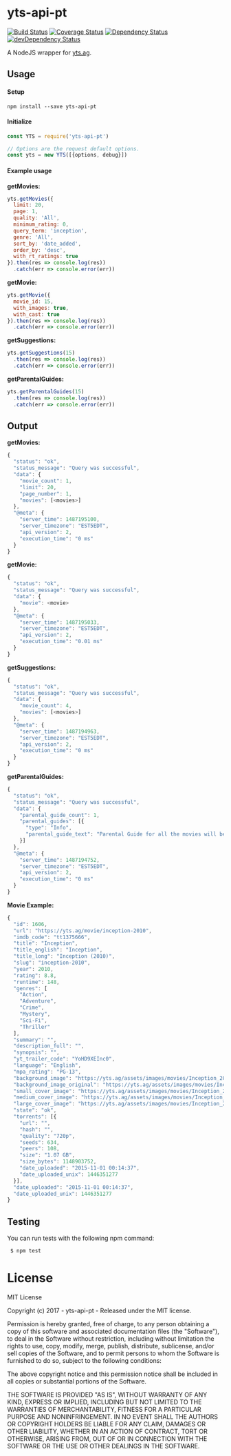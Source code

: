 # yts-api-pt

[![Build Status](https://travis-ci.org/ChrisAlderson/yts-api-pt.svg?branch=master)](https://travis-ci.org/ChrisAlderson/yts-api-pt)
[![Coverage Status](https://coveralls.io/repos/github/ChrisAlderson/yts-api-pt/badge.svg?branch=master)](https://coveralls.io/github/ChrisAlderson/yts-api-pt?branch=master)
[![Dependency Status](https://david-dm.org/ChrisAlderson/yts-api-pt.svg)](https://david-dm.org/ChrisAlderson/yts-api-pt)
[![devDependency Status](https://david-dm.org/ChrisAlderson/yts-api-pt/dev-status.svg)](https://david-dm.org/ChrisAlderson/yts-api-pt#info=devDependencies)

A NodeJS wrapper for [yts.ag](https://yts.ag/).

## Usage

#### Setup
```
npm install --save yts-api-pt
```

#### Initialize
```js
const YTS = require('yts-api-pt')

// Options are the request default options.
const yts = new YTS([{options, debug}])
```

#### Example usage

**getMovies:**
```js
yts.getMovies({
  limit: 20,
  page: 1,
  quality: 'All',
  minimum_rating: 0,
  query_term: 'inception',
  genre: 'All',
  sort_by: 'date_added',
  order_by: 'desc',
  with_rt_ratings: true
}).then(res => console.log(res))
  .catch(err => console.error(err))

```

**getMovie:**
```js
yts.getMovie({
  movie_id: 15,
  with_images: true,
  with_cast: true
}).then(res => console.log(res))
  .catch(err => console.error(err))
```

**getSuggestions:**
```js
yts.getSuggestions(15)
  .then(res => console.log(res))
  .catch(err => console.error(err))
```

**getParentalGuides:**
```js
yts.getParentalGuides(15)
  .then(res => console.log(res))
  .catch(err => console.error(err))
```

## Output

**getMovies:**
```js
{
  "status": "ok",
  "status_message": "Query was successful",
  "data": {
    "movie_count": 1,
    "limit": 20,
    "page_number": 1,
    "movies": [<movies>]
  },
  "@meta": {
    "server_time": 1487195100,
    "server_timezone": "EST5EDT",
    "api_version": 2,
    "execution_time": "0 ms"
  }
}
```

**getMovie:**
```js
{
  "status": "ok",
  "status_message": "Query was successful",
  "data": {
    "movie": <movie>
  },
  "@meta": {
    "server_time": 1487195033,
    "server_timezone": "EST5EDT",
    "api_version": 2,
    "execution_time": "0.01 ms"
  }
}
```

**getSuggestions:**
```js
{
  "status": "ok",
  "status_message": "Query was successful",
  "data": {
    "movie_count": 4,
    "movies": [<movies>]
  },
  "@meta": {
    "server_time": 1487194963,
    "server_timezone": "EST5EDT",
    "api_version": 2,
    "execution_time": "0 ms"
  }
}
```

**getParentalGuides:**
```js
{
  "status": "ok",
  "status_message": "Query was successful",
  "data": {
    "parental_guide_count": 1,
    "parental_guides": [{
      "type": "Info",
      "parental_guide_text": "Parental Guide for all the movies will be republished soon. Thank you for understanding!"
    }]
  },
  "@meta": {
    "server_time": 1487194752,
    "server_timezone": "EST5EDT",
    "api_version": 2,
    "execution_time": "0 ms"
  }
}
```

**Movie Example:**
```js
{
  "id": 1606,
  "url": "https://yts.ag/movie/inception-2010",
  "imdb_code": "tt1375666",
  "title": "Inception",
  "title_english": "Inception",
  "title_long": "Inception (2010)",
  "slug": "inception-2010",
  "year": 2010,
  "rating": 8.8,
  "runtime": 148,
  "genres": [
    "Action",
    "Adventure",
    "Crime",
    "Mystery",
    "Sci-Fi",
    "Thriller"
  ],
  "summary": "",
  "description_full": "",
  "synopsis": "",
  "yt_trailer_code": "YoHD9XEInc0",
  "language": "English",
  "mpa_rating": "PG-13",
  "background_image": "https://yts.ag/assets/images/movies/Inception_2010/background.jpg",
  "background_image_original": "https://yts.ag/assets/images/movies/Inception_2010/background.jpg",
  "small_cover_image": "https://yts.ag/assets/images/movies/Inception_2010/small-cover.jpg",
  "medium_cover_image": "https://yts.ag/assets/images/movies/Inception_2010/medium-cover.jpg",
  "large_cover_image": "https://yts.ag/assets/images/movies/Inception_2010/large-cover.jpg",
  "state": "ok",
  "torrents": [{
    "url": "",
    "hash": "",
    "quality": "720p",
    "seeds": 634,
    "peers": 108,
    "size": "1.07 GB",
    "size_bytes": 1148903752,
    "date_uploaded": "2015-11-01 00:14:37",
    "date_uploaded_unix": 1446351277
  }],
  "date_uploaded": "2015-11-01 00:14:37",
  "date_uploaded_unix": 1446351277
}
```

## Testing

You can run tests with the following npm command:
```
 $ npm test
```

# License

MIT License

Copyright (c) 2017 - yts-api-pt - Released under the MIT license.

Permission is hereby granted, free of charge, to any person obtaining a copy
of this software and associated documentation files (the "Software"), to deal
in the Software without restriction, including without limitation the rights
to use, copy, modify, merge, publish, distribute, sublicense, and/or sell
copies of the Software, and to permit persons to whom the Software is
furnished to do so, subject to the following conditions:

The above copyright notice and this permission notice shall be included in all
copies or substantial portions of the Software.

THE SOFTWARE IS PROVIDED "AS IS", WITHOUT WARRANTY OF ANY KIND, EXPRESS OR
IMPLIED, INCLUDING BUT NOT LIMITED TO THE WARRANTIES OF MERCHANTABILITY,
FITNESS FOR A PARTICULAR PURPOSE AND NONINFRINGEMENT. IN NO EVENT SHALL THE
AUTHORS OR COPYRIGHT HOLDERS BE LIABLE FOR ANY CLAIM, DAMAGES OR OTHER
LIABILITY, WHETHER IN AN ACTION OF CONTRACT, TORT OR OTHERWISE, ARISING FROM,
OUT OF OR IN CONNECTION WITH THE SOFTWARE OR THE USE OR OTHER DEALINGS IN THE
SOFTWARE.
